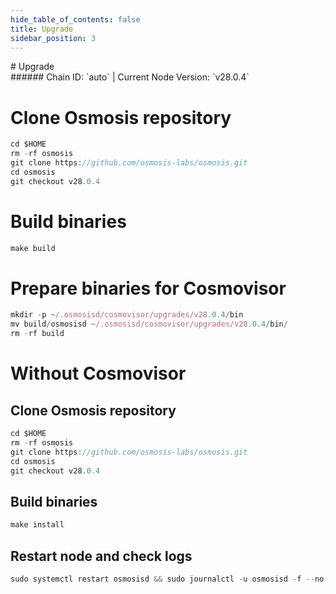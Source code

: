 ```yaml
---
hide_table_of_contents: false
title: Upgrade
sidebar_position: 3
---
```


<div class="h1-with-icon icon-osmosis">
# Upgrade
</div>
###### Chain ID: `auto` | Current Node Version: `v28.0.4`


# Clone Osmosis repository
```js
cd $HOME
rm -rf osmosis
git clone https://github.com/osmosis-labs/osmosis.git
cd osmosis
git checkout v28.0.4
 ```

# Build binaries
```js
make build
 ```

# Prepare binaries for Cosmovisor
```js
mkdir -p ~/.osmosisd/cosmovisor/upgrades/v28.0.4/bin
mv build/osmosisd ~/.osmosisd/cosmovisor/upgrades/v28.0.4/bin/
rm -rf build
```

# Without Cosmovisor
## Clone Osmosis repository
```js
cd $HOME
rm -rf osmosis
git clone https://github.com/osmosis-labs/osmosis.git
cd osmosis
git checkout v28.0.4
 ```

## Build binaries
```js
make install
 ```

## Restart node and check logs
```js
sudo systemctl restart osmosisd && sudo journalctl -u osmosisd -f --no-hostname -o cat
```